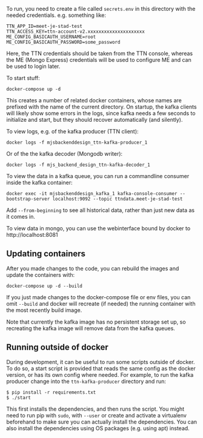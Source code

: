 To run, you need to create a file called `secrets.env` in this directory
with the needed credentials. e.g. something like:

	TTN_APP_ID=meet-je-stad-test
	TTN_ACCESS_KEY=ttn-account-v2.xxxxxxxxxxxxxxxxxxxxx
	ME_CONFIG_BASICAUTH_USERNAME=root
	ME_CONFIG_BASICAUTH_PASSWORD=some_password

Here, the TTN credentials should be taken from the TTN console, whereas
the ME (Mongo Express) credentials will be used to configure ME and can
be used to login later.

To start stuff:

	docker-compose up -d

This creates a number of related docker containers, whose names are prefixed
with the name of the current directory. On startup, the kafka clients
will likely show some errors in the logs, since kafka needs a few
seconds to initialize and start, but they should recover automatically
(and silently).

To view logs, e.g. of the kafka producer (TTN client):

	docker logs -f mjsbackenddesign_ttn-kafka-producer_1

Or of the the kafka decoder (Mongodb writer):

	docker logs -f mjs_backend_design_ttn-kafka-decoder_1

To view the data in a kafka queue, you can run a commandline consumer inside the kafka container:

	docker exec -it mjsbackenddesign_kafka_1 kafka-console-consumer --bootstrap-server localhost:9092 --topic ttndata.meet-je-stad-test

Add `--from-beginning` to see all historical data, rather than just new data as it comes in.

To view data in mongo, you can use the webinterface bound by docker to
http://localhost:8081

Updating containers
-------------------
After you made changes to the code, you can rebuild the images and update the
containers with:

	docker-compose up -d --build

If you just made changes to the docker-compose file or env files, you can omit
`--build` and docker will recreate (if needed) the running container with the
most recently build image.

Note that currently the kafka image has no persistent storage set up, so
recreating the kafka image will remove data from the kafka queues.

Running outside of docker
-------------------------
During development, it can be useful to run some scripts outside of docker. To
do so, a start script is provided that reads the same config as the docker
version, or has its own config where needed. For example, to run the kafka
producer change into the `ttn-kafka-producer` directory and run:

	$ pip install -r requirements.txt
	$ ./start

This first installs the dependencies, and then runs the script. You
might need to run pip with `sudo`, with `--user` or create and activate
a virtualenv beforehand to make sure you can actually install the
dependencies. You can also install the dependencies using OS packages
(e.g. using apt) instead.
